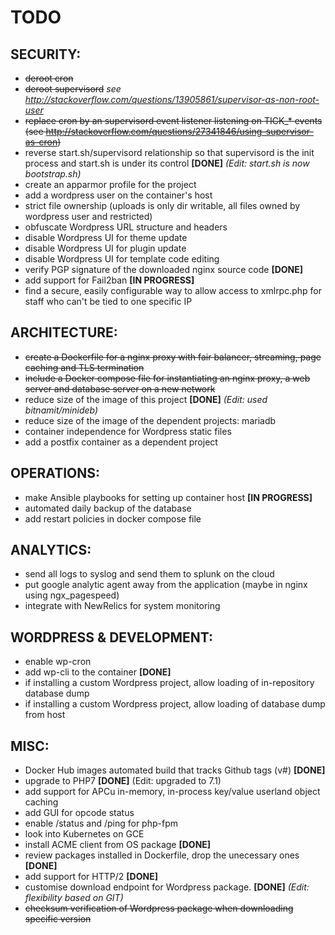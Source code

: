# TODO

## SECURITY:

* ~~deroot cron~~
* ~~deroot supervisord~~ _see http://stackoverflow.com/questions/13905861/supervisor-as-non-root-user_
* ~~replace cron by an supervisord event listener listening on TICK_* events (see http://stackoverflow.com/questions/27341846/using-supervisor-as-cron)~~
* reverse start.sh/supervisord relationship so that supervisord is the init process and start.sh is under its control **[DONE]** _(Edit: start.sh is now bootstrap.sh)_
* create an apparmor profile for the project
* add a wordpress user on the container's host
* strict file ownership (uploads is only dir writable, all files owned by wordpress user and restricted)
* obfuscate Wordpress URL structure and headers
* disable Wordpress UI for theme update
* disable Wordpress UI for plugin update
* disable Wordpress UI for template code editing
* verify PGP signature of the downloaded nginx source code **[DONE]**
* add support for Fail2ban **[IN PROGRESS]**
* find a secure, easily configurable way to allow access to xmlrpc.php for staff who can't be tied to one specific IP

## ARCHITECTURE:

* ~~create a Dockerfile for a nginx proxy with fair balancer, streaming, page caching and TLS termination~~
* ~~include a Docker compose file for instantiating an nginx proxy,  a web server and database server on a new network~~
* reduce size of the image of this project **[DONE]** _(Edit: used bitnamit/minideb)_
* reduce size of the image of the dependent projects: mariadb
* container independence for Wordpress static files
* add a postfix container as a dependent project

## OPERATIONS:

* make Ansible playbooks for setting up container host **[IN PROGRESS]**
* automated daily backup of the database
* add restart policies in docker compose file

## ANALYTICS:

* send all logs to syslog and send them to splunk on the cloud
* put google analytic agent away from the application (maybe in nginx using ngx_pagespeed)
* integrate with NewRelics for system monitoring

## WORDPRESS & DEVELOPMENT:
* enable wp-cron
* add wp-cli to the container **[DONE]**
* if installing a custom Wordpress project, allow loading of in-repository database dump
* if installing a custom Wordpress project, allow loading of database dump from host

## MISC:

* Docker Hub images automated build that tracks Github tags (v#) **[DONE]**
* upgrade to PHP7 **[DONE]** (Edit: upgraded to 7.1)
* add support for APCu in-memory, in-process key/value userland object caching
* add GUI for opcode status
* enable /status and /ping for php-fpm
* look into Kubernetes on GCE
* install ACME client from OS package **[DONE]**
* review packages installed in Dockerfile, drop the unecessary ones **[DONE]**
* add support for HTTP/2 **[DONE]**
* customise download endpoint for Wordpress package. **[DONE]** _(Edit: flexibility based on GIT)_
* ~~checksum verification of Wordpress package when downloading specific version~~
